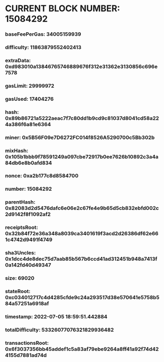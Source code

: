 # CURRENT BLOCK NUMBER: 15084292

### baseFeePerGas: 34005159939
### difficulty: 11863879552402413
### extraData: 0xd983010a13846765746889676f312e31362e3130856c696e7578
### gasLimit: 29999972
### gasUsed: 17404276
### hash: 0x89b86721a5222aeac7f7c80dd1b9cd9c81037d8041cd58a224a386f6a81e6364
### miner: 0x5B56F09e7D6272FC014f8526A5290700c5Bb302b
### mixHash: 0x105b1bbb9f78591249a097cbe72917b0ee7626b10892c3a4a84db6e8b0afd834
### nonce: 0xa2b177c8d8584700
### number: 15084292
### parentHash: 0x82083d2d5476dafc6e06e2c67fe4e9b65d5cb832ebfd002c2d9142f8f1092af2
### receiptsRoot: 0x32b84f72e36a348a8039ca3401619f3acd2d26386df62e661c4742d9491f4749
### sha3Uncles: 0x1dcc4de8dec75d7aab85b567b6ccd41ad312451b948a7413f0a142fd40d49347
### size: 69020
### stateRoot: 0xc034012717c4d4285cfde9c24a293517d38e570641e5758b584a57251a6918af
### timestamp: 2022-07-05 18:59:51.442884
### totalDifficulty: 53326077076321829936482
### transactionsRoot: 0x6f3037356bb45addef1c5a83af79ebe9264a8ff41a92f74d424155d7881ad74d
